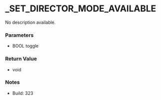# _SET_DIRECTOR_MODE_AVAILABLE

No description available.

### Parameters
* BOOL toggle

### Return Value
* void

### Notes
* Build: 323

